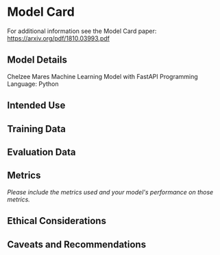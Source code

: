 # Model Card

For additional information see the Model Card paper: https://arxiv.org/pdf/1810.03993.pdf

## Model Details

Chelzee Mares
Machine Learning Model with FastAPI
Programming Language: Python

## Intended Use


## Training Data

## Evaluation Data

## Metrics
_Please include the metrics used and your model's performance on those metrics._

## Ethical Considerations

## Caveats and Recommendations
